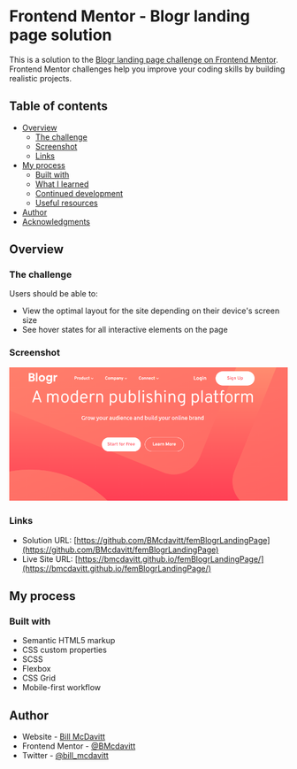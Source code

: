 # Frontend Mentor - Blogr landing page solution

This is a solution to the [Blogr landing page challenge on Frontend Mentor](https://www.frontendmentor.io/challenges/blogr-landing-page-EX2RLAApP). Frontend Mentor challenges help you improve your coding skills by building realistic projects. 

## Table of contents

- [Overview](#overview)
  - [The challenge](#the-challenge)
  - [Screenshot](#screenshot)
  - [Links](#links)
- [My process](#my-process)
  - [Built with](#built-with)
  - [What I learned](#what-i-learned)
  - [Continued development](#continued-development)
  - [Useful resources](#useful-resources)
- [Author](#author)
- [Acknowledgments](#acknowledgments)
## Overview

### The challenge

Users should be able to:

- View the optimal layout for the site depending on their device's screen size
- See hover states for all interactive elements on the page

### Screenshot

![](./images/Screenshot_1.png)



### Links

- Solution URL: [https://github.com/BMcdavitt/femBlogrLandingPage](https://github.com/BMcdavitt/femBlogrLandingPage)
- Live Site URL: [https://bmcdavitt.github.io/femBlogrLandingPage/](https://bmcdavitt.github.io/femBlogrLandingPage/)

## My process

### Built with

- Semantic HTML5 markup
- CSS custom properties
- SCSS
- Flexbox
- CSS Grid
- Mobile-first workflow

## Author


- Website - [Bill McDavitt](https://bmcdavitt.github.io/homepage/)
- Frontend Mentor - [@BMcdavitt](https://www.frontendmentor.io/profile/BMcdavitt)
- Twitter - [@bill_mcdavitt](https://twitter.com/bill_mcdavitt)
